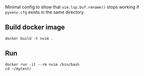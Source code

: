 Minimal config to show that `vim.lsp.buf.rename()` stops working if `pyvenv.cfg` exists in the same directory.

## Build docker image
```
docker build -t nvim .
```
## Run
```
docker run -it --rm nvim /bin/bash
cd ~/mytest/
```
